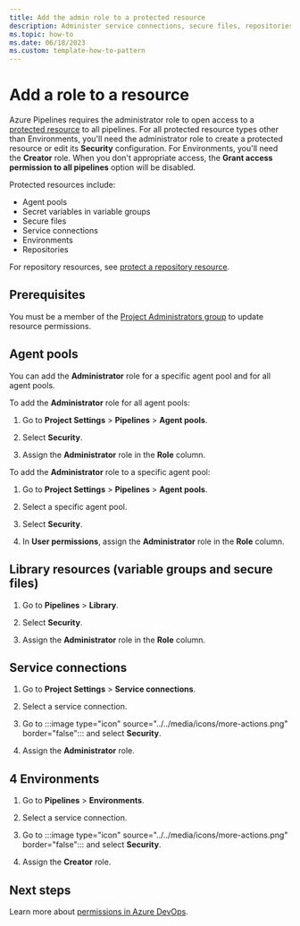 ```yaml
---
title: Add the admin role to a protected resource
description: Administer service connections, secure files, repositories, agent pools, secret variables, and Environments. 
ms.topic: how-to 
ms.date: 06/18/2023
ms.custom: template-how-to-pattern
---
```


# Add a role to a resource

Azure Pipelines requires the administrator role to open access to a [protected resource](../process/about-resources.md) to all pipelines. For all protected resource types other than Environments, you'll need the administrator role to create a protected resource or edit its **Security** configuration. For Environments, you'll need the **Creator** role. When you don't appropriate access, the **Grant access permission to all pipelines** option will be disabled.

Protected resources include:

* Agent pools
* Secret variables in variable groups
* Secure files
* Service connections
* Environments
* Repositories

For repository resources, see [protect a repository resource](../process/repository-resource.md). 


## Prerequisites

You must be a member of the [Project Administrators group](../../organizations/security/change-project-level-permissions.md) to update resource permissions.  

## Agent pools

You can add the **Administrator** role for a specific agent pool and for all agent pools. 

To add the **Administrator** role for all agent pools:

1. Go to **Project Settings** > **Pipelines** > **Agent pools**. 

1. Select **Security**. 

1. Assign the **Administrator** role in the **Role** column. 

To add the **Administrator** role to a specific agent pool:

1. Go to **Project Settings** > **Pipelines** > **Agent pools**. 

1. Select a specific agent pool. 

1. Select **Security**. 

1. In **User permissions**, assign the **Administrator** role in the **Role** column.

## Library resources (variable groups and secure files)

1. Go to **Pipelines** > **Library**. 

1. Select **Security**.

1. Assign the **Administrator** role in the **Role** column.

## Service connections

1. Go to **Project Settings** > **Service connections**. 

1. Select a service connection. 

1. Go to :::image type="icon" source="../../media/icons/more-actions.png" border="false"::: and select **Security**.  

1. Assign the **Administrator** role. 

## 4 Environments

1. Go to **Pipelines** > **Environments**. 

1. Select a service connection. 

1. Go to :::image type="icon" source="../../media/icons/more-actions.png" border="false"::: and select **Security**. 

1. Assign the **Creator** role. 


## Next steps

Learn more about [permissions in Azure DevOps](../../organizations/security/about-permissions.md). 


